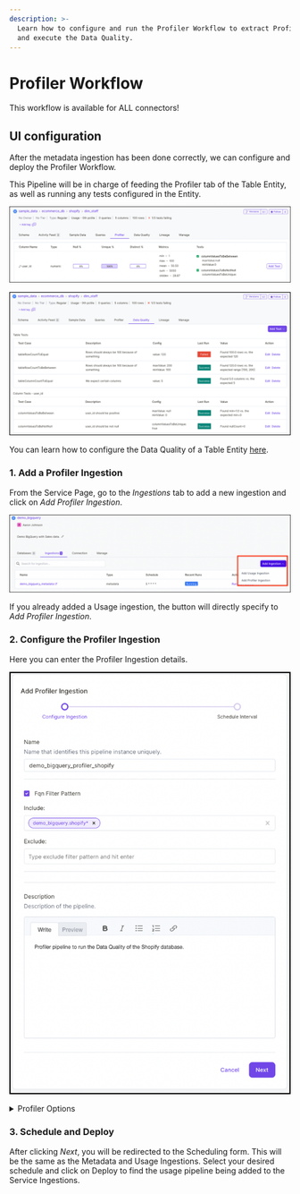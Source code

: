 ```yaml
---
description: >-
  Learn how to configure and run the Profiler Workflow to extract Profiler data
  and execute the Data Quality.
---
```


# Profiler Workflow

This workflow is available for ALL connectors!

## UI configuration

After the metadata ingestion has been done correctly, we can configure and deploy the Profiler Workflow.

This Pipeline will be in charge of feeding the Profiler tab of the Table Entity, as well as running any tests configured in the Entity.

![Profiler tab of a Table Entity](<../../.gitbook/assets/image (14).png>)

![Data Quality tab of a Table Entity](<../../.gitbook/assets/image (34).png>)

You can learn how to configure the Data Quality of a Table Entity [here](../../data-quality/data-quality-overview/).

### 1. Add a Profiler Ingestion

From the Service Page, go to the _Ingestions_ tab to add a new ingestion and click on _Add Profiler Ingestion_.

![Add Ingestion](<../../.gitbook/assets/image (39).png>)

If you already added a Usage ingestion, the button will directly specify to _Add Profiler Ingestion_.

### 2. Configure the Profiler Ingestion

Here you can enter the Profiler Ingestion details.

![Profiler Workflow Details](<../../.gitbook/assets/image (88).png>)

<details>

<summary>Profiler Options</summary>

**Name**

Define the name of the Profiler Workflow. While we only support a single workflow for the Metadata and Usage ingestion, users can define different schedules and filters for Profiler workflows.

As profiling is a costly task, this enables a fine-grained approach to profiling and running tests by specifying different filters for each pipeline.

**FQN Filter Pattern**

Regex patterns to be applied to the Tables' Fully Qualified Names. Note that Tables' FQNs are built as `serviceName.DatabaseName.SchemaName.TableName`, with a dot `.` as the FQN separator.

**Description**

Give the Ingestion Pipeline a description to show what type of data we are profiling.

</details>

### 3. Schedule and Deploy

After clicking _Next_, you will be redirected to the Scheduling form. This will be the same as the Metadata and Usage Ingestions. Select your desired schedule and click on Deploy to find the usage pipeline being added to the Service Ingestions.

##
